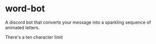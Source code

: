 # word-bot

A discord bot that converts your message into a sparkling sequence of animated letters. 

There's a ten character limit
